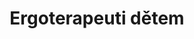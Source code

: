 ---
id: 50a96c8b-1677-4fcb-bba5-b94729a916c0
title: "Ergoterapeuti dětem"
price: 15000
year: 2015
description: "Tímto příspěvkem chce Nadační fond Kousek po kousku přispět k rozjezdu nové neziskové organizace ErgoTerapeuti, která se bude zaměřovat na provozování tzv. ergoterapie – terapie skrze nejrůznější pro tělo i mysl pozitivní činnosti jako jsou například artetarepie či hipoterapie. Tyto techniky dokáží výrazně zkvalitnit životy handicapovaných dětí i dospělých. Nadační fond Kousek po kousku přispěje k nákupu specializovaných pomůcek nutných pro jednotlivé terapeutické aktivity."
kouskovani: false
locationName: undefined
position:
  lng: 14.4493231000401
  lat: 50.06096565874009
---